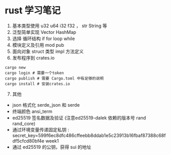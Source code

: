 # rust 学习笔记

1. 基本类型使用 u32 u64 i32 f32 ， str String 等
2. 泛型简单实现 Vector HashMap
3. 选择 循环结构 if for loop while
4. 模块定义及引用 mod pub
5. 面向对象 struct 类型 impl 方法定义
6. 发布程序到 crates.io

```shell
cargo new 
cargo login # 需要一个token 
cargo publish # 需要 Cargo.toml 中有足够的说明
cargo install # 安装crates.io 
```

7. 其他

- json 格式化 serde_json 和 serde
- 终端颜色 ansi_term
- ed25519 签名数据及验证 (注意ed25519-dalek 依赖的版本号 rand rand_core)
- 通过环境变量传递固定私钥 :  secret_key=599f6ec8dfc486cffeebb8ddab1e5c23913b16fbaf87388c68fdf5cfcd80bf4e week1
- 通过 ed25519 的公钥，获得 sui 的地址